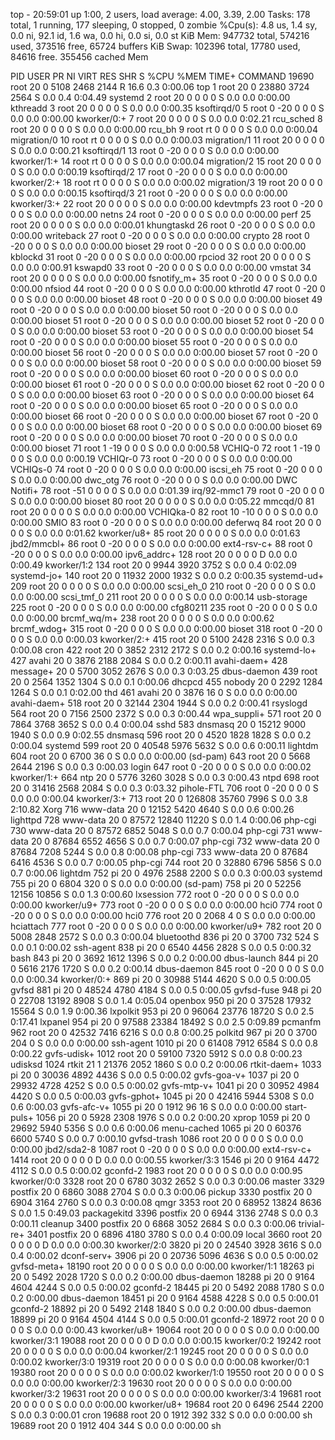 top - 20:59:01 up  1:00,  2 users,  load average: 4.00, 3.39, 2.00
Tasks: 178 total,   1 running, 177 sleeping,   0 stopped,   0 zombie
%Cpu(s):  4.8 us,  1.4 sy,  0.0 ni, 92.1 id,  1.6 wa,  0.0 hi,  0.0 si,  0.0 st
KiB Mem:    947732 total,   574216 used,   373516 free,    65724 buffers
KiB Swap:   102396 total,    17780 used,    84616 free.   355456 cached Mem

  PID USER      PR  NI    VIRT    RES    SHR S  %CPU %MEM     TIME+ COMMAND
19690 root      20   0    5108   2468   2144 R  16.6  0.3   0:00.06 top
    1 root      20   0   23880   3724   2564 S   0.0  0.4   0:04.49 systemd
    2 root      20   0       0      0      0 S   0.0  0.0   0:00.00 kthreadd
    3 root      20   0       0      0      0 S   0.0  0.0   0:00.35 ksoftirqd/0
    5 root       0 -20       0      0      0 S   0.0  0.0   0:00.00 kworker/0:+
    7 root      20   0       0      0      0 S   0.0  0.0   0:02.21 rcu_sched
    8 root      20   0       0      0      0 S   0.0  0.0   0:00.00 rcu_bh
    9 root      rt   0       0      0      0 S   0.0  0.0   0:00.04 migration/0
   10 root      rt   0       0      0      0 S   0.0  0.0   0:00.03 migration/1
   11 root      20   0       0      0      0 S   0.0  0.0   0:00.21 ksoftirqd/1
   13 root       0 -20       0      0      0 S   0.0  0.0   0:00.00 kworker/1:+
   14 root      rt   0       0      0      0 S   0.0  0.0   0:00.04 migration/2
   15 root      20   0       0      0      0 S   0.0  0.0   0:00.19 ksoftirqd/2
   17 root       0 -20       0      0      0 S   0.0  0.0   0:00.00 kworker/2:+
   18 root      rt   0       0      0      0 S   0.0  0.0   0:00.02 migration/3
   19 root      20   0       0      0      0 S   0.0  0.0   0:00.15 ksoftirqd/3
   21 root       0 -20       0      0      0 S   0.0  0.0   0:00.00 kworker/3:+
   22 root      20   0       0      0      0 S   0.0  0.0   0:00.00 kdevtmpfs
   23 root       0 -20       0      0      0 S   0.0  0.0   0:00.00 netns
   24 root       0 -20       0      0      0 S   0.0  0.0   0:00.00 perf
   25 root      20   0       0      0      0 S   0.0  0.0   0:00.01 khungtaskd
   26 root       0 -20       0      0      0 S   0.0  0.0   0:00.00 writeback
   27 root       0 -20       0      0      0 S   0.0  0.0   0:00.00 crypto
   28 root       0 -20       0      0      0 S   0.0  0.0   0:00.00 bioset
   29 root       0 -20       0      0      0 S   0.0  0.0   0:00.00 kblockd
   31 root       0 -20       0      0      0 S   0.0  0.0   0:00.00 rpciod
   32 root      20   0       0      0      0 S   0.0  0.0   0:00.91 kswapd0
   33 root       0 -20       0      0      0 S   0.0  0.0   0:00.00 vmstat
   34 root      20   0       0      0      0 S   0.0  0.0   0:00.00 fsnotify_m+
   35 root       0 -20       0      0      0 S   0.0  0.0   0:00.00 nfsiod
   44 root       0 -20       0      0      0 S   0.0  0.0   0:00.00 kthrotld
   47 root       0 -20       0      0      0 S   0.0  0.0   0:00.00 bioset
   48 root       0 -20       0      0      0 S   0.0  0.0   0:00.00 bioset
   49 root       0 -20       0      0      0 S   0.0  0.0   0:00.00 bioset
   50 root       0 -20       0      0      0 S   0.0  0.0   0:00.00 bioset
   51 root       0 -20       0      0      0 S   0.0  0.0   0:00.00 bioset
   52 root       0 -20       0      0      0 S   0.0  0.0   0:00.00 bioset
   53 root       0 -20       0      0      0 S   0.0  0.0   0:00.00 bioset
   54 root       0 -20       0      0      0 S   0.0  0.0   0:00.00 bioset
   55 root       0 -20       0      0      0 S   0.0  0.0   0:00.00 bioset
   56 root       0 -20       0      0      0 S   0.0  0.0   0:00.00 bioset
   57 root       0 -20       0      0      0 S   0.0  0.0   0:00.00 bioset
   58 root       0 -20       0      0      0 S   0.0  0.0   0:00.00 bioset
   59 root       0 -20       0      0      0 S   0.0  0.0   0:00.00 bioset
   60 root       0 -20       0      0      0 S   0.0  0.0   0:00.00 bioset
   61 root       0 -20       0      0      0 S   0.0  0.0   0:00.00 bioset
   62 root       0 -20       0      0      0 S   0.0  0.0   0:00.00 bioset
   63 root       0 -20       0      0      0 S   0.0  0.0   0:00.00 bioset
   64 root       0 -20       0      0      0 S   0.0  0.0   0:00.00 bioset
   65 root       0 -20       0      0      0 S   0.0  0.0   0:00.00 bioset
   66 root       0 -20       0      0      0 S   0.0  0.0   0:00.00 bioset
   67 root       0 -20       0      0      0 S   0.0  0.0   0:00.00 bioset
   68 root       0 -20       0      0      0 S   0.0  0.0   0:00.00 bioset
   69 root       0 -20       0      0      0 S   0.0  0.0   0:00.00 bioset
   70 root       0 -20       0      0      0 S   0.0  0.0   0:00.00 bioset
   71 root       1 -19       0      0      0 S   0.0  0.0   0:00.58 VCHIQ-0
   72 root       1 -19       0      0      0 S   0.0  0.0   0:00.19 VCHIQr-0
   73 root       0 -20       0      0      0 S   0.0  0.0   0:00.00 VCHIQs-0
   74 root       0 -20       0      0      0 S   0.0  0.0   0:00.00 iscsi_eh
   75 root       0 -20       0      0      0 S   0.0  0.0   0:00.00 dwc_otg
   76 root       0 -20       0      0      0 S   0.0  0.0   0:00.00 DWC Notifi+
   78 root     -51   0       0      0      0 S   0.0  0.0   0:01.39 irq/92-mmc1
   79 root       0 -20       0      0      0 S   0.0  0.0   0:00.00 bioset
   80 root      20   0       0      0      0 S   0.0  0.0   0:05.22 mmcqd/0
   81 root      20   0       0      0      0 S   0.0  0.0   0:00.00 VCHIQka-0
   82 root      10 -10       0      0      0 S   0.0  0.0   0:00.00 SMIO
   83 root       0 -20       0      0      0 S   0.0  0.0   0:00.00 deferwq
   84 root      20   0       0      0      0 S   0.0  0.0   0:01.62 kworker/u8+
   85 root      20   0       0      0      0 S   0.0  0.0   0:01.63 jbd2/mmcbl+
   86 root       0 -20       0      0      0 S   0.0  0.0   0:00.00 ext4-rsv-c+
   88 root       0 -20       0      0      0 S   0.0  0.0   0:00.00 ipv6_addrc+
  128 root      20   0       0      0      0 D   0.0  0.0   0:00.49 kworker/1:2
  134 root      20   0    9944   3920   3752 S   0.0  0.4   0:02.09 systemd-jo+
  140 root      20   0   11932   2000   1932 S   0.0  0.2   0:00.35 systemd-ud+
  209 root      20   0       0      0      0 S   0.0  0.0   0:00.00 scsi_eh_0
  210 root       0 -20       0      0      0 S   0.0  0.0   0:00.00 scsi_tmf_0
  211 root      20   0       0      0      0 S   0.0  0.0   0:00.14 usb-storage
  225 root       0 -20       0      0      0 S   0.0  0.0   0:00.00 cfg80211
  235 root       0 -20       0      0      0 S   0.0  0.0   0:00.00 brcmf_wq/m+
  238 root      20   0       0      0      0 S   0.0  0.0   0:00.62 brcmf_wdog+
  315 root       0 -20       0      0      0 S   0.0  0.0   0:00.00 bioset
  318 root       0 -20       0      0      0 S   0.0  0.0   0:00.03 kworker/2:+
  415 root      20   0    5100   2428   2316 S   0.0  0.3   0:00.08 cron
  422 root      20   0    3852   2312   2172 S   0.0  0.2   0:00.16 systemd-lo+
  427 avahi     20   0    3876   2188   2084 S   0.0  0.2   0:00.11 avahi-daem+
  428 message+  20   0    5700   3052   2676 S   0.0  0.3   0:03.25 dbus-daemon
  439 root      20   0    2564   1352   1304 S   0.0  0.1   0:00.06 dhcpcd
  455 nobody    20   0    2292   1284   1264 S   0.0  0.1   0:02.00 thd
  461 avahi     20   0    3876     16      0 S   0.0  0.0   0:00.00 avahi-daem+
  518 root      20   0   32144   2304   1944 S   0.0  0.2   0:00.41 rsyslogd
  564 root      20   0    7156   2500   2372 S   0.0  0.3   0:00.44 wpa_suppli+
  571 root      20   0    7864   3768   3652 S   0.0  0.4   0:00.04 sshd
  583 dnsmasq   20   0   15212   9000   1940 S   0.0  0.9   0:02.55 dnsmasq
  596 root      20   0    4520   1828   1828 S   0.0  0.2   0:00.04 systemd
  599 root      20   0   40548   5976   5632 S   0.0  0.6   0:00.11 lightdm
  604 root      20   0    6700     36      0 S   0.0  0.0   0:00.00 (sd-pam)
  643 root      20   0    5668   2644   2196 S   0.0  0.3   0:00.03 login
  647 root       0 -20       0      0      0 S   0.0  0.0   0:00.02 kworker/1:+
  664 ntp       20   0    5776   3260   3028 S   0.0  0.3   0:00.43 ntpd
  698 root      20   0   31416   2568   2084 S   0.0  0.3   0:03.32 pihole-FTL
  706 root       0 -20       0      0      0 S   0.0  0.0   0:00.04 kworker/3:+
  713 root      20   0  126808  35760   7996 S   0.0  3.8   2:10.82 Xorg
  716 www-data  20   0   12152   5420   4640 S   0.0  0.6   0:00.26 lighttpd
  728 www-data  20   0   87572  12840  11220 S   0.0  1.4   0:00.06 php-cgi
  730 www-data  20   0   87572   6852   5048 S   0.0  0.7   0:00.04 php-cgi
  731 www-data  20   0   87684   6552   4656 S   0.0  0.7   0:00.07 php-cgi
  732 www-data  20   0   87684   7208   5244 S   0.0  0.8   0:00.08 php-cgi
  733 www-data  20   0   87684   6416   4536 S   0.0  0.7   0:00.05 php-cgi
  744 root      20   0   32880   6796   5856 S   0.0  0.7   0:00.06 lightdm
  752 pi        20   0    4976   2588   2200 S   0.0  0.3   0:00.03 systemd
  755 pi        20   0    6804    320      0 S   0.0  0.0   0:00.00 (sd-pam)
  758 pi        20   0   52256  12156  10856 S   0.0  1.3   0:00.60 lxsession
  772 root       0 -20       0      0      0 S   0.0  0.0   0:00.00 kworker/u9+
  773 root       0 -20       0      0      0 S   0.0  0.0   0:00.00 hci0
  774 root       0 -20       0      0      0 S   0.0  0.0   0:00.00 hci0
  776 root      20   0    2068      4      0 S   0.0  0.0   0:00.00 hciattach
  777 root       0 -20       0      0      0 S   0.0  0.0   0:00.00 kworker/u9+
  782 root      20   0    5008   2848   2572 S   0.0  0.3   0:00.04 bluetoothd
  836 pi        20   0    3700    732    524 S   0.0  0.1   0:00.02 ssh-agent
  838 pi        20   0    6540   4456   2828 S   0.0  0.5   0:00.32 bash
  843 pi        20   0    3692   1612   1396 S   0.0  0.2   0:00.00 dbus-launch
  844 pi        20   0    5616   2176   1720 S   0.0  0.2   0:00.14 dbus-daemon
  845 root       0 -20       0      0      0 S   0.0  0.0   0:00.34 kworker/0:+
  869 pi        20   0   30988   5144   4620 S   0.0  0.5   0:00.05 gvfsd
  881 pi        20   0   48524   4780   4184 S   0.0  0.5   0:00.05 gvfsd-fuse
  948 pi        20   0   22708  13192   8908 S   0.0  1.4   0:05.04 openbox
  950 pi        20   0   37528  17932  15564 S   0.0  1.9   0:00.36 lxpolkit
  953 pi        20   0   96064  23776  18720 S   0.0  2.5   0:17.41 lxpanel
  954 pi        20   0   97588  23384  18492 S   0.0  2.5   0:09.89 pcmanfm
  962 root      20   0   42532   7416   6216 S   0.0  0.8   0:00.25 polkitd
  967 pi        20   0    3700    204      0 S   0.0  0.0   0:00.00 ssh-agent
 1010 pi        20   0   61408   7912   6584 S   0.0  0.8   0:00.22 gvfs-udisk+
 1012 root      20   0   59100   7320   5912 S   0.0  0.8   0:00.23 udisksd
 1024 rtkit     21   1   21376   2052   1860 S   0.0  0.2   0:00.06 rtkit-daem+
 1033 pi        20   0   30036   4892   4436 S   0.0  0.5   0:00.02 gvfs-goa-v+
 1037 pi        20   0   29932   4728   4252 S   0.0  0.5   0:00.02 gvfs-mtp-v+
 1041 pi        20   0   30952   4984   4420 S   0.0  0.5   0:00.03 gvfs-gphot+
 1045 pi        20   0   42416   5944   5308 S   0.0  0.6   0:00.03 gvfs-afc-v+
 1055 pi        20   0    1912     96     16 S   0.0  0.0   0:00.00 start-puls+
 1056 pi        20   0    5928   2308   1976 S   0.0  0.2   0:00.20 xprop
 1059 pi        20   0   29692   5940   5356 S   0.0  0.6   0:00.06 menu-cached
 1065 pi        20   0   60376   6600   5740 S   0.0  0.7   0:00.10 gvfsd-trash
 1086 root      20   0       0      0      0 S   0.0  0.0   0:00.00 jbd2/sda2-8
 1087 root       0 -20       0      0      0 S   0.0  0.0   0:00.00 ext4-rsv-c+
 1414 root      20   0       0      0      0 D   0.0  0.0   0:00.55 kworker/3:3
 1546 pi        20   0    9164   4472   4112 S   0.0  0.5   0:00.02 gconfd-2
 1983 root      20   0       0      0      0 S   0.0  0.0   0:00.95 kworker/0:0
 3328 root      20   0    6780   3032   2652 S   0.0  0.3   0:00.06 master
 3329 postfix   20   0    6860   3088   2704 S   0.0  0.3   0:00.06 pickup
 3330 postfix   20   0    6904   3164   2760 S   0.0  0.3   0:00.08 qmgr
 3353 root      20   0   68952  13824   8636 S   0.0  1.5   0:49.03 packagekitd
 3396 postfix   20   0    6944   3136   2748 S   0.0  0.3   0:00.11 cleanup
 3400 postfix   20   0    6868   3052   2684 S   0.0  0.3   0:00.06 trivial-re+
 3401 postfix   20   0    6896   4180   3780 S   0.0  0.4   0:00.09 local
 3660 root      20   0       0      0      0 D   0.0  0.0   0:00.30 kworker/2:0
 3820 pi        20   0   24540   3928   3616 S   0.0  0.4   0:00.02 dconf-serv+
 3906 pi        20   0   20736   5096   4636 S   0.0  0.5   0:00.02 gvfsd-meta+
18190 root      20   0       0      0      0 S   0.0  0.0   0:00.00 kworker/1:1
18263 pi        20   0    5492   2028   1720 S   0.0  0.2   0:00.00 dbus-daemon
18288 pi        20   0    9164   4604   4244 S   0.0  0.5   0:00.02 gconfd-2
18445 pi        20   0    5492   2088   1780 S   0.0  0.2   0:00.00 dbus-daemon
18451 pi        20   0    9164   4588   4228 S   0.0  0.5   0:00.01 gconfd-2
18892 pi        20   0    5492   2148   1840 S   0.0  0.2   0:00.00 dbus-daemon
18899 pi        20   0    9164   4504   4144 S   0.0  0.5   0:00.01 gconfd-2
18972 root      20   0       0      0      0 S   0.0  0.0   0:00.43 kworker/u8+
19064 root      20   0       0      0      0 S   0.0  0.0   0:00.00 kworker/3:1
19088 root      20   0       0      0      0 D   0.0  0.0   0:00.15 kworker/0:2
19242 root      20   0       0      0      0 S   0.0  0.0   0:00.04 kworker/2:1
19245 root      20   0       0      0      0 S   0.0  0.0   0:00.02 kworker/3:0
19319 root      20   0       0      0      0 S   0.0  0.0   0:00.08 kworker/0:1
19380 root      20   0       0      0      0 S   0.0  0.0   0:00.02 kworker/1:0
19550 root      20   0       0      0      0 S   0.0  0.0   0:00.00 kworker/2:3
19630 root      20   0       0      0      0 S   0.0  0.0   0:00.00 kworker/3:2
19631 root      20   0       0      0      0 S   0.0  0.0   0:00.00 kworker/3:4
19681 root      20   0       0      0      0 S   0.0  0.0   0:00.00 kworker/u8+
19684 root      20   0    6496   2544   2200 S   0.0  0.3   0:00.01 cron
19688 root      20   0    1912    392    332 S   0.0  0.0   0:00.00 sh
19689 root      20   0    1912    404    344 S   0.0  0.0   0:00.00 sh
